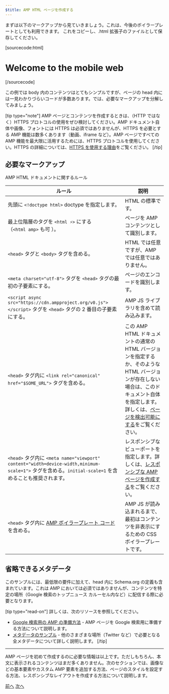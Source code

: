 ```yaml
---
$title: AMP HTML ページを作成する
---
```


まずは以下のマークアップから見ていきましょう。これは、今後のボイラープレートとしても利用できます。
これをコピーし、.html 拡張子のファイルとして保存してください。

[sourcecode:html]
<!doctype html>
<html amp lang="en">
  <head>
    <meta charset="utf-8">
    <script async src="https://cdn.ampproject.org/v0.js"></script>
    <title>Hello, AMPs</title>
    <link rel="canonical" href="http://example.ampproject.org/article-metadata.html">
    <meta name="viewport" content="width=device-width,minimum-scale=1,initial-scale=1">
    <script type="application/ld+json">
      {
        "@context": "http://schema.org",
        "@type": "NewsArticle",
        "headline": "Open-source framework for publishing content",
        "datePublished": "2015-10-07T12:02:41Z",
        "image": [
          "logo.jpg"
        ]
      }
    </script>
    <style amp-boilerplate>body{-webkit-animation:-amp-start 8s steps(1,end) 0s 1 normal both;-moz-animation:-amp-start 8s steps(1,end) 0s 1 normal both;-ms-animation:-amp-start 8s steps(1,end) 0s 1 normal both;animation:-amp-start 8s steps(1,end) 0s 1 normal both}@-webkit-keyframes -amp-start{from{visibility:hidden}to{visibility:visible}}@-moz-keyframes -amp-start{from{visibility:hidden}to{visibility:visible}}@-ms-keyframes -amp-start{from{visibility:hidden}to{visibility:visible}}@-o-keyframes -amp-start{from{visibility:hidden}to{visibility:visible}}@keyframes -amp-start{from{visibility:hidden}to{visibility:visible}}</style><noscript><style amp-boilerplate>body{-webkit-animation:none;-moz-animation:none;-ms-animation:none;animation:none}</style></noscript>
  </head>
  <body>
    <h1>Welcome to the mobile web</h1>
  </body>
</html>
[/sourcecode]

この例では body 内のコンテンツはとてもシンプルですが、ページの head 内には一見わかりづらいコードが多数あります。では、必要なマークアップを分解してみましょう。

[tip type="note"]
AMP ページとコンテンツを作成するときは、（HTTP ではなく）HTTPS プロトコルの使用をぜひ検討してください。AMP ドキュメント自体や画像、フォントには HTTPS は必須ではありませんが、HTTPS を必要とする AMP 機能は数多くあります（動画、iframe など）。AMP ページですべての AMP 機能を最大限に活用するためには、HTTPS プロトコルを使用してください。HTTPS の詳細については、[HTTPS を使用する理由](https://developers.google.com/web/fundamentals/security/encrypt-in-transit/why-https)をご覧ください。
[/tip]

## 必要なマークアップ

AMP HTML ドキュメントに関するルール

| ルール      | 説明 |
| --------- | ----------- |
| 先頭に `<!doctype html>` doctype を指定します。| HTML の標準です。 |
| 最上位階層のタグを `<html ⚡>` にする<br>（`<html amp>` も可 ）。| ページを AMP コンテンツとして識別します。|
| `<head>` タグと `<body>` タグを含める。| HTML では任意ですが、AMP では任意ではありません。
| `<meta charset="utf-8">` タグを `<head>` タグの最初の子要素にする。| ページのエンコードを識別します。|
| `<script async src="https://cdn.ampproject.org/v0.js"></script>` タグを `<head>` タグの 2 番目の子要素にする。| AMP JS ライブラリを含めて読み込みます。|
| `<head>` タグ内に `<link rel="canonical" href="$SOME_URL">` タグを含める。| この AMP HTML ドキュメントの通常の HTML バージョンを指定するか、そのような HTML バージョンが存在しない場合は、このドキュメント自体を指定します。詳しくは、[ページを検出可能にする](/ja/docs/fundamentals/discovery.html)をご覧ください。
| `<head>` タグ内に `<meta name="viewport" content="width=device-width,minimum-scale=1">` タグを含める。`initial-scale=1` を含めることも推奨されます。| レスポンシブなビューポートを指定します。詳しくは、[レスポンシブな AMP ページを作成する](/ja/docs/design/responsive/responsive_design.html)をご覧ください。|
| `<head>` タグ内に [AMP ボイラープレート コード](/ja/docs/fundamentals/spec/amp-boilerplate.html)を含める。| AMP JS が読み込まれるまで、最初はコンテンツを非表示にするための CSS ボイラープレートです。|

## 省略できるメタデータ

このサンプルには、最低限の要件に加えて、head 内に Schema.org の定義も含まれています。これは AMP においては必須ではありませんが、コンテンツを特定の場所（Google 検索のトップニュース カルーセル内など）に配信する際に必要となります。

[tip type="read-on"] 詳しくは、次のリソースを参照してください。

* [Google 検索用の AMP の準備方法](https://developers.google.com/amp/docs) - AMP ページを Google 検索用に準備する方法について説明します。
* [メタデータのサンプル](https://github.com/ampproject/amphtml/tree/master/examples/metadata-examples) - 他のさまざまな場所（Twitter など）で必要となる全メタデータについて詳しく説明します。
[/tip]

<hr>

AMP ページを初めて作成するのに必要な情報は以上です。ただしもちろん、本文に表示されるコンテンツはまだ多くありません。次のセクションでは、画像などの基本要素やカスタム AMP 要素を追加する方法、ページのスタイルを設定する方法、レスポンシブなレイアウトを作成する方法について説明します。

<div class="prev-next-buttons">
  <a class="button prev-button" href="{{g.doc('/content/amp-dev/documentation/guides-and-tutorials/start/create/index.md', locale=doc.locale).url.path}}"><span class="arrow-prev">前へ</span></a>
  <a class="button next-button" href="{{g.doc('/content/amp-dev/documentation/guides-and-tutorials/start/create/include_image.md', locale=doc.locale).url.path}}"><span class="arrow-next">次へ</span></a>
</div>
 
